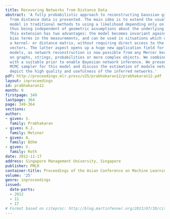 ```yaml
---
title: Recovering Networks from Distance Data
abstract: 'A fully probabilistic approach to reconstructing Gaussian graphical models
  from distance data is presented. The main idea is to extend the usual central Wishart
  model in traditional methods to using a likelihood depending only on pairwise distances,
  thus being independent of geometric assumptions about the underlying Euclidean space.
  This extension has two advantages: the model becomes invariant against potential
  bias terms in the measurements, and can be used in situations which on input use
  a kernel- or distance matrix, without requiring direct access to the underlying
  vectors. The latter aspect opens up a huge new application field for Gaussian graphical
  models, as network reconstruction is now possible from any Mercer kernel, be it
  on graphs, strings, probabilities or more complex objects. We combine this likelihood
  with a suitable prior to enable Bayesian network inference. We present an efficient
  MCMC sampler for this model and discuss the estimation of module networks. Experiments
  depict the high quality and usefulness of the inferred networks.'
pdf: http://proceedings.mlr.press/v25/prabhakaran12/prabhakaran12.pdf
layout: inproceedings
id: prabhakaran12
month: 0
firstpage: 349
lastpage: 364
page: 349-364
sections: 
author:
- given: S.
  family: Prabhakaran
- given: K.J.
  family: Metzner
- given: A.
  family: Böhm
- given: V.
  family: Roth
date: 2012-11-17
address: Singapore Management University, Singapore
publisher: PMLR
container-title: Proceedings of the Asian Conference on Machine Learning
volume: '25'
genre: inproceedings
issued:
  date-parts:
  - 2012
  - 11
  - 17
# Format based on citeproc: http://blog.martinfenner.org/2013/07/30/citeproc-yaml-for-bibliographies/
---
```

